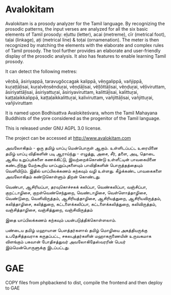 # Avalokitam

Avalokitam is a prosody analyzer for the Tamil language. By recognizing the prosodic patterns, the input verses are analyzed for all the six basic elements of Tamil prosody: eḻuttu (letter), acai (metreme), cīr (metrical foot), taḷai (linkage), aṭi (metrical line) & toṭai (ornamenation). The meter is then recognized by matching the elements with the elaborate and complex rules of Tamil prosody. The tool further provides an elaborate and user-friendly display of the prosodic analysis. It also has features to enable learning Tamil prosody.

It can detect the following metres:

vĕṇbā, āsiriyappā, taravugŏccagak kalippā, vĕṇgalippā, vañjippā, kuṟaṭṭāḻisai, kuṟaḷvĕṇsĕnduṟai, vĕṇḍāḻisai, vĕḷḷŏttāḻisai, vĕṇḍuṟai, vĕḷiviruttam, āsiriyattāḻisai, āsiriyattuṟai, āsiriyaviruttam, kalittāḻisai, kalittuṟai, kaṭṭaḷaikkalippā, kaṭṭaḷaikkalittuṟai, kaliviruttam, vañjittāḻisai, vañjittuṟai, vañjiviruttam

It is named upon Bodhisattva Avalokiteśvara, whom the Tamil Mahayana Buddhists of the yore considered as the progenitor of the Tamil language.

This is released under GNU AGPL 3.0 license.

The project can be accessed at http://www.avalokitam.com

அவலோகிதம் - ஒரு தமிழ் யாப்பு மென்பொருள் ஆகும். உள்ளிடப்பட்ட உரையினை தமிழ் யாப்பு விதிகளின் படி ஆராய்ந்து - எழுத்து, அசை, சீர், தளை, அடி, தொடை ஆகிய உறுப்புக்களை கணக்கிட்டு, இவற்றைக்கொண்டு உள்ளீட்டின் பாவகையினை கண்டறிந்து மேற்கூறிய யாப்புறுப்புகளையும் பாவிதிகளின் பொருத்தத்தையும் வெளியிடும். இதில் யாப்பிலக்கணம் கற்கவும் வழி உள்ளது. கீழ்க்கண்ட பாவகைகளை அவலோகிதம் கண்டுகொள்ளும் திறன் கொண்டது.

வெண்பா, ஆசிரியப்பா, தரவுகொச்சகக் கலிப்பா, வெண்கலிப்பா, வஞ்சிப்பா, குறட்டாழிசை, குறள்வெண்செந்துறை, வெண்டாழிசை, வெள்ளொத்தாழிசை, வெண்டுறை, வெளிவிருத்தம், ஆசிரியத்தாழிசை, ஆசிரியத்துறை, ஆசிரியவிருத்தம், கலித்தாழிசை, கலித்துறை, கட்டளைக்கலிப்பா, கட்டளைக்கலித்துறை, கலிவிருத்தம், வஞ்சித்தாழிசை, வஞ்சித்துறை, வஞ்சிவிருத்தம்

இதை யாப்பிலக்கணம் கற்கவும் பயன்படுத்திக்கொள்ளலாம்.

பண்டைய தமிழ் மஹாயான பௌத்தர்களால் தமிழ் மொழியை அகத்தியருக்கு உபதேசித்தவராக கருதப்பட்ட, சகலபுத்தர்களின் மஹாகருணையின் உருவகமாக விளங்கும் பகவான் போதிசத்துவர் அவலோகிதேஸ்வரரின் பெயர் இம்மென்பொருளுக்கு இடப்பட்டது.

# GAE

COPY files from phpbackend to dist, compile the frontend and then deploy to GAE

#


